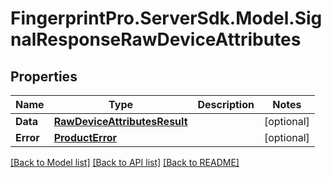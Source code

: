 # FingerprintPro.ServerSdk.Model.SignalResponseRawDeviceAttributes
## Properties

Name | Type | Description | Notes
------------ | ------------- | ------------- | -------------
**Data** | [**RawDeviceAttributesResult**](RawDeviceAttributesResult.md) |  | [optional] 
**Error** | [**ProductError**](ProductError.md) |  | [optional] 

[[Back to Model list]](../README.md#documentation-for-models) [[Back to API list]](../README.md#documentation-for-api-endpoints) [[Back to README]](../README.md)

